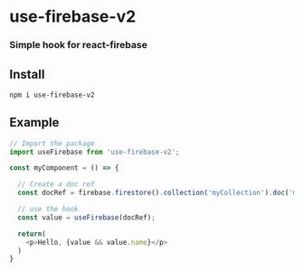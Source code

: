 # use-firebase-v2

### Simple hook for react-firebase

## Install

```npm i use-firebase-v2```

## Example
```js
// Import the package
import useFirebase from 'use-firebase-v2';

const myComponent = () => {

  // Create a doc ref
  const docRef = firebase.firestore().collection('myCollection').doc('myDoc');

  // use the hook
  const value = useFirebase(docRef);

  return(
    <p>Hello, {value && value.name}</p>
  )
}
```